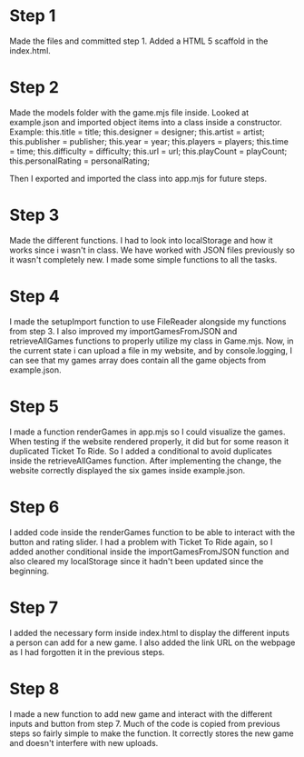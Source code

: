 # Step 1
Made the files and committed step 1. Added a HTML 5 scaffold in the index.html.

# Step 2 
Made the models folder with the game.mjs file inside. Looked at example.json and imported object items into a class inside a constructor. 
Example:
this.title = title;
this.designer = designer;
this.artist = artist;
this.publisher = publisher;
this.year = year;
this.players = players;
this.time = time;
this.difficulty = difficulty;
this.url = url;
this.playCount = playCount;
this.personalRating = personalRating;

Then I exported and imported the class into app.mjs for future steps.

# Step 3
Made the different functions. I had to look into localStorage and how it works since i wasn't in class. We have worked with JSON files previously so it wasn't completely new. I made some simple functions to all the tasks.

# Step 4 
I made the setupImport function to use FileReader alongside my functions from step 3. I also improved my importGamesFromJSON and retrieveAllGames functions to properly utilize my class in Game.mjs. Now, in the current state i can upload a file in my website, and by console.logging, I can see that my games array does contain all the game objects from example.json. 

# Step 5
I made a function renderGames in app.mjs so I could visualize the games. When testing if the website rendered properly, it did but for some reason it duplicated Ticket To Ride. So I added a conditional to avoid duplicates inside the retrieveAllGames function. After implementing the change, the website correctly displayed the six games inside example.json.

# Step 6 
I added code inside the renderGames function to be able to interact with the button and rating slider. I had a problem with Ticket To Ride again, so I added another conditional inside the importGamesFromJSON function and also cleared my localStorage since it hadn't been updated since the beginning.

# Step 7
I added the necessary form inside index.html to display the different inputs a person can add for a new game. I also added the link URL on the webpage as I had forgotten it in the previous steps.

# Step 8
I made a new function to add new game and interact with the different inputs and button from step 7. Much of the code is copied from previous steps so fairly simple to make the function. It correctly stores the new game and doesn't interfere with new uploads.